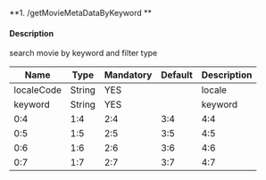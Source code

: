 **1. /getMovieMetaDataByKeyword **
#### Description
search movie by keyword and filter type 

| Name | Type | Mandatory | Default | Description |
| -- | -- | -- | -- | -- |
| localeCode | String | YES |  | locale |
| keyword    | String | YES |  | keyword |
| 0:4 | 1:4 | 2:4 | 3:4 | 4:4 |
| 0:5 | 1:5 | 2:5 | 3:5 | 4:5 |
| 0:6 | 1:6 | 2:6 | 3:6 | 4:6 |
| 0:7 | 1:7 | 2:7 | 3:7 | 4:7 |
